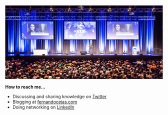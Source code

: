 [![Fernando-Cejas](https://raw.githubusercontent.com/android10/Sample-Data/master/android10/fernando_cover_github2.jpg)](https://www.fernandocejas.com/)

<!--
**android10/android10** is a ✨ _special_ ✨ repository because its `README.md` (this file) appears on your GitHub profile..-->

**How to reach me...**
- Discussing and sharing knowledge on [Twitter](https://www.twitter.com/fernando_cejas)
- Blogging at [fernandocejas.com](https://www.fernandocejas.com)
- Doing networking on [LinkedIn](https://www.linkedin.com/in/fernandocejas/)
